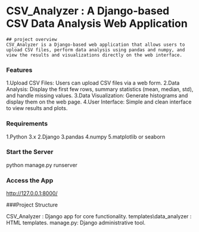 # CSV_Analyzer : A Django-based CSV Data Analysis Web Application
```
## project overview
CSV_Analyzer is a Django-based web application that allows users to upload CSV files, perform data analysis using pandas and numpy, and view the results and visualizations directly on the web interface.
```
### Features
1.Upload CSV Files: Users can upload CSV files via a web form.
2.Data Analysis: Display the first few rows, summary statistics (mean, median, std), and handle missing values.
3.Data Visualization: Generate histograms and display them on the web page.
4.User Interface: Simple and clean interface to view results and plots.

### Requirements
1.Python 3.x
2.Django
3.pandas
4.numpy
5.matplotlib or seaborn

### Start the Server

python manage.py runserver

### Access the App
http://127.0.0.1:8000/

###Project Structure

CSV_Analyzer : Django app for core functionality.
templates\data_analyzer : HTML templates.
manage.py: Django administrative tool.
